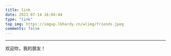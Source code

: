 ```yaml
---
title: link
date: 2021-07-14 16:04:44
type: "link"
top_img: https://imgup.lkhardy.cn/wlimg/friends.jpeg
comments: false
---
```


***

欢迎你，我的朋友！

